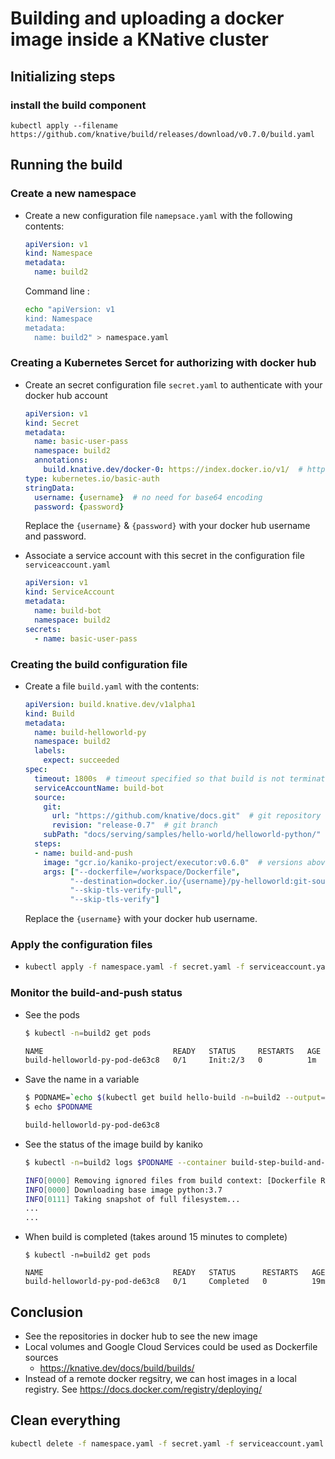 # Building and uploading a docker image inside a KNative cluster

## Initializing steps

### install the build component
```
kubectl apply --filename https://github.com/knative/build/releases/download/v0.7.0/build.yaml
```

## Running the build

### Create a new namespace

  - Create a new configuration file `namepsace.yaml` with the following contents:
    ```yaml
    apiVersion: v1
    kind: Namespace
    metadata:
      name: build2
    ```
    Command line :
    ```sh
    echo "apiVersion: v1
    kind: Namespace
    metadata:
      name: build2" > namespace.yaml
    ```

### Creating a Kubernetes Sercet for authorizing with docker hub

  - Create an secret configuration file `secret.yaml` to authenticate with your docker hub account
    ```yaml
    apiVersion: v1
    kind: Secret
    metadata:
      name: basic-user-pass
      namespace: build2
      annotations:
        build.knative.dev/docker-0: https://index.docker.io/v1/  # https://gcr.io for google container registry
    type: kubernetes.io/basic-auth
    stringData:
      username: {username}  # no need for base64 encoding
      password: {password}
    ```
    Replace the `{username}` & `{password}` with your docker hub username and password.

  - Associate a service account with this secret in the configuration file `serviceaccount.yaml`
    ```yaml
    apiVersion: v1
    kind: ServiceAccount
    metadata:
      name: build-bot
      namespace: build2
    secrets:
      - name: basic-user-pass
    ```


### Creating the build configuration file

  - Create a file `build.yaml` with the contents:
    ```yaml
    apiVersion: build.knative.dev/v1alpha1
    kind: Build
    metadata: 
      name: build-helloworld-py
      namespace: build2
      labels:
        expect: succeeded
    spec:
      timeout: 1800s  # timeout specified so that build is not terminated. Default is 10 minutes
      serviceAccountName: build-bot
      source:
        git:
          url: "https://github.com/knative/docs.git"  # git repository where Dockerfile is present
          revision: "release-0.7"  # git branch
        subPath: "docs/serving/samples/hello-world/helloworld-python/"  # path to Dockerfile inside git repo
      steps:
      - name: build-and-push
        image: "gcr.io/kaniko-project/executor:v0.6.0"  # versions above 0.6.0 don't work AFAIK
        args: ["--dockerfile=/workspace/Dockerfile",
              "--destination=docker.io/{username}/py-helloworld:git-source",
              "--skip-tls-verify-pull",
              "--skip-tls-verify"]
    ```
    Replace the `{username}` with your docker hub username.

### Apply the configuration files

  - ```sh
    kubectl apply -f namespace.yaml -f secret.yaml -f serviceaccount.yaml -f build.yaml
    ```

### Monitor the build-and-push status

  - See the pods
    ```sh
    $ kubectl -n=build2 get pods

    NAME                             READY   STATUS     RESTARTS   AGE
    build-helloworld-py-pod-de63c8   0/1     Init:2/3   0          1m
    ```

  - Save the name in a variable
    ```sh
    $ PODNAME=`echo $(kubectl get build hello-build -n=build2 --output=jsonpath={.status.cluster.podName})`
    $ echo $PODNAME

    build-helloworld-py-pod-de63c8
    ```
  - See the status of the image build by kaniko
    ```sh
    $ kubectl -n=build2 logs $PODNAME --container build-step-build-and-push

    INFO[0000] Removing ignored files from build context: [Dockerfile README.md *.pyc *.pyo *.pyd __pycache__] 
    INFO[0000] Downloading base image python:3.7            
    INFO[0111] Taking snapshot of full filesystem...
    ...
    ...
    ```

  - When build is completed (takes around 15 minutes to complete)
    ```
    $ kubectl -n=build2 get pods
    
    NAME                             READY   STATUS      RESTARTS   AGE
    build-helloworld-py-pod-de63c8   0/1     Completed   0          19m
    ```

## Conclusion

  - See the repositories in docker hub to see the new image
  - Local volumes and Google Cloud Services could be used as Dockerfile sources
    - https://knative.dev/docs/build/builds/
  - Instead of a remote docker regsitry, we can host images in a local registry. See https://docs.docker.com/registry/deploying/

## Clean everything

  ```sh
  kubectl delete -f namespace.yaml -f secret.yaml -f serviceaccount.yaml -f build.yaml
  ```